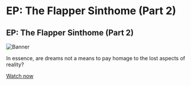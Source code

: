 # EP: The Flapper Sinthome (Part 2)
## EP: The Flapper Sinthome (Part 2)
![Banner](https://sdk.hoyoverse.com/upload/ann/2024/02/20/f5157aeb090b350862737f3bdbf7d9da_7665631080843343917.jpg)

In essence, are dreams not a means to pay homage to the lost aspects of reality?

[ Watch now](https://youtu.be/7-Q3ieKKgKA)
